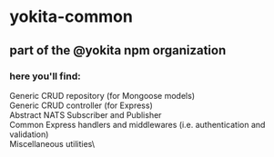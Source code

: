 # yokita-common
## part of the @yokita npm organization
### here you'll find:
Generic CRUD repository (for Mongoose models)\
Generic CRUD controller (for Express)\
Abstract NATS Subscriber and Publisher\
Common Express handlers and middlewares (i.e. authentication and validation)\
Miscellaneous utilities\
